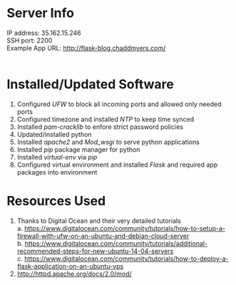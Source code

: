 Server Info
===========
 IP address: 35.162.15.246<br />
 SSH port: 2200<br />
 Example App URL: http://flask-blog.chaddmyers.com/<br />
 <br />

Installed/Updated Software
==================
  1. Configured <i>UFW</i> to block all incoming ports and allowed only needed ports<br />
  2. Configured timezone and installed <i>NTP</i> to keep time synced<br />
  3. Installed <i>pam-cracklib</i> to enfore strict password policies<br />
  4. Updated/installed python<br />
  5. Installed <i>apache2</i> and <i>Mod_wsgi</i> to serve python applications<br />
  6. Installed <i>pip</i> package manager for python<br />
  7. Installed <i>virtual-env</i> via <i>pip</i><br />
  8. Configured virtual environment and installed <i>Flask</i> and required app packages into environment<br />

Resources Used 
==============
  1. Thanks to Digital Ocean and their very detailed tutorials<br />
    a. https://www.digitalocean.com/community/tutorials/how-to-setup-a-firewall-with-ufw-on-an-ubuntu-and-debian-cloud-server<br />
    b. https://www.digitalocean.com/community/tutorials/additional-recommended-steps-for-new-ubuntu-14-04-servers<br />
    c. https://www.digitalocean.com/community/tutorials/how-to-deploy-a-flask-application-on-an-ubuntu-vps<br />
  2. http://httpd.apache.org/docs/2.0/mod/<br />
<br />

